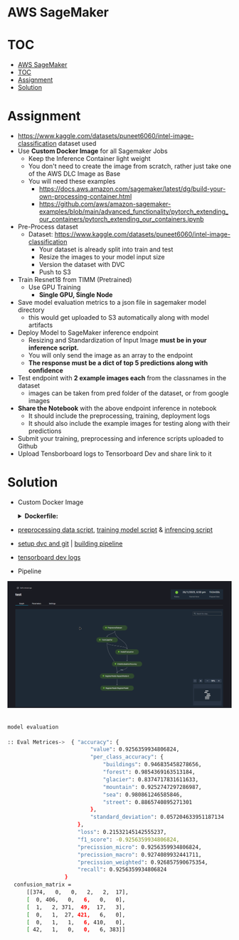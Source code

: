# AWS SageMaker

# TOC

- [AWS SageMaker](#aws-sagemaker)
- [TOC](#toc)
- [Assignment](#assignment)
- [Solution](#solution)

# Assignment

* https://www.kaggle.com/datasets/puneet6060/intel-image-classification dataset used
* Use **Custom Docker Image** for all Sagemaker Jobs
  * Keep the Inference Container light weight
  * You don't need to create the image from scratch, rather just take one of the AWS DLC Image as Base
  * You will need these examples
    * https://docs.aws.amazon.com/sagemaker/latest/dg/build-your-own-processing-container.html
    * https://github.com/aws/amazon-sagemaker-examples/blob/main/advanced_functionality/pytorch_extending_our_containers/pytorch_extending_our_containers.ipynb
* Pre-Process dataset
  * Dataset: https://www.kaggle.com/datasets/puneet6060/intel-image-classification
    * Your dataset is already split into train and test
    * Resize the images to your model input size
    * Version the dataset with DVC
    * Push to S3
* Train Resnet18 from TIMM (Pretrained)
  * Use GPU Training
    * **Single GPU, Single Node**
* Save model evaluation metrics to a json file in sagemaker model directory
  * this would get uploaded to S3 automatically along with model artifacts
* Deploy Model to SageMaker inference endpoint
  * Resizing and Standardization of Input Image **must be in your inference script.**
  * You will only send the image as an array to the endpoint
  * **The response must be a dict of top 5 predictions along with confidence**
* Test endpoint with **2 example images each** from the classnames in the dataset
  * images can be taken from pred folder of the dataset, or from google images
* **Share the Notebook** with the above endpoint inference in notebook
  * It should include the preprocessing, training, deployment logs
  * It should also include the example images for testing along with their predictions
* Submit your training, preprocessing and inference scripts uploaded to Github
* Upload Tensborboard logs to Tensorboard Dev and share link to it

# Solution

- Custom Docker Image
  <details>
  <summary><b>Dockerfile:</b></summary>

  ```Dockerfile
  FROM 763104351884.dkr.ecr.us-east-1.amazonaws.com/pytorch-training:1.12.1-gpu-py38-cu113-ubuntu20.04-sagemaker

  COPY requirements.txt .
  RUN pip3 install -r requirements.txt

  ```
- [preprocessing data script](preprocess.py), [training model script](train.py) & [infrencing script](infer.py)
- [setup dvc and git](notebooks/01-setup-git-dvc.ipynb) | [building pipeline](notebooks/02-pipeline.ipynb)
- [tensorboard dev logs](https://tensorboard.dev/experiment/BxMWktWVTyuOoLOf9ydTPA/)
  
- Pipeline

![](./images/pipeline.png)
  ```bash
  
  model evaluation

  :: Eval Metrices->  { "accuracy": {
                            "value": 0.9256359934806824,
                            "per_class_accuracy": {
                                "buildings": 0.946835458278656,
                                "forest": 0.9854369163513184,
                                "glacier": 0.8374717831611633,
                                "mountain": 0.9252747297286987,
                                "sea": 0.980861246585846,
                                "street": 0.8865740895271301
                            },
                            "standard_deviation": 0.057204633951187134
                        },
                        "loss": 0.21532145142555237,
                        "f1_score": -0.9256359934806824,
                        "precission_micro": 0.9256359934806824,
                        "precission_macro": 0.9274089932441711,
                        "precission_weighted": 0.926857590675354,
                        "recall": 0.9256359934806824
                    }
    confusion_matrix = 
        [[374,   0,   0,   2,   2,  17],
        [  0, 406,   0,   6,   0,   0],
        [  1,   2, 371,  49,  17,   3],
        [  0,   1,  27, 421,   6,   0],
        [  0,   1,   1,   6, 410,   0],
        [ 42,   1,   0,   0,   6, 383]]
  ```

